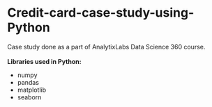 # Credit-card-case-study-using-Python
Case study done as a part of AnalytixLabs Data Science 360 course.
<br><br>
<strong>Libraries used in Python:</strong>
<ul>
  <li>numpy</li> 
  <li>pandas</li>
  <li>matplotlib</li>
  <li>seaborn</li>
</ul>
